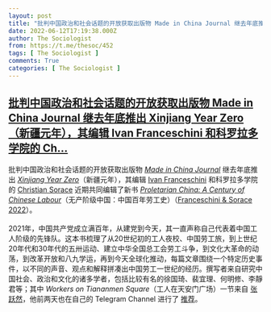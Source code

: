 ```yaml
---
layout: post
title: "批判中国政治和社会话题的开放获取出版物 Made in China Journal 继去年底推出 Xinjiang Year Zero（新疆元年），其编辑 Ivan Franceschini 和科罗拉多学院的 Ch"
date: 2022-06-12T17:19:38.000Z
author: The Sociologist
from: https://t.me/thesoc/452
tags: [ The Sociologist ]
comments: True
categories: [ The Sociologist ]
---
```

<!--1655054378000-->
[批判中国政治和社会话题的开放获取出版物 Made in China Journal 继去年底推出 Xinjiang Year Zero（新疆元年），其编辑 Ivan Franceschini 和科罗拉多学院的 Ch...](https://t.me/thesoc/452)
------

<div>
<p>批判中国政治和社会话题的开放获取出版物 <a href="https://madeinchinajournal.com/" target="_blank" rel="noopener" onclick="return confirm('Open this link?\n\n'+this.href);"><i>Made in China Journal</i></a> 继去年底推出 <a href="https://madeinchinajournal.com/2021/12/01/xinjiang-year-zero/" target="_blank" rel="noopener" onclick="return confirm('Open this link?\n\n'+this.href);"><i>Xinjiang Year Zero</i></a>（新疆元年），其编辑 <a href="https://scholar.google.com/citations?user=cfiSkfoAAAAJ&hl=en" target="_blank" rel="noopener" onclick="return confirm('Open this link?\n\n'+this.href);">Ivan Franceschini</a> 和科罗拉多学院的 <a href="https://scholar.google.com/citations?user=EelkpW4AAAAJ&hl=en" target="_blank" rel="noopener" onclick="return confirm('Open this link?\n\n'+this.href);">Christian Sorace</a> 近期共同编辑了新书 <a href="https://madeinchinajournal.com/2021/12/01/proletarian-china/" target="_blank" rel="noopener" onclick="return confirm('Open this link?\n\n'+this.href);"><i>Proletarian China: A Century of Chinese Labour</i></a>（无产阶级中国：中国百年劳工史）（<a href="https://t.me/thesoclib/341" target="_blank" rel="noopener" onclick="return confirm('Open this link?\n\n'+this.href);">Franceschini & Sorace 2022</a>）。<br><br>2021年，中国共产党成立满百年，从建党到今天，其一直声称自己代表着中国工人阶级的先锋队。这本书梳理了从20世纪初的工人夜校、中国劳工旅，到上世纪20年代和30年代的五卅运动、建立中华全国总工会劳工斗争，到文化大革命的动荡，到改革开放和八九学运，再到今天全球化推动，每篇文章围绕一个特定历史事件，以不同的声音、观点和解释拼凑出中国劳工一世纪的经历。撰写者来自研究中国社会、政治和文化的诸多学者，包括比较有名的徐国琦、裴宜理、何明修、李靜君等；其中 <i>Workers on Tiananmen Square</i>（工人在天安门广场）一节来自 <a href="https://t.me/thesoc/384" target="_blank" rel="noopener" onclick="return confirm('Open this link?\n\n'+this.href);">张跃然</a>，他前两天也在自己的 Telegram Channel 进行了 <a href="https://t.me/elevemberreview/55" target="_blank" rel="noopener" onclick="return confirm('Open this link?\n\n'+this.href);">推荐</a>。</p>
</div>
